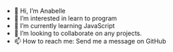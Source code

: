 

- 👋 Hi, I’m Anabelle
- 👀 I’m interested in learn to program
- 🌱 I’m currently learning JavaScript
- 💞️ I’m looking to collaborate on any projects.
- 📫 How to reach me: Send me a message on GitHub

<!---
Belle1205/Belle1205 is a ✨ special ✨ repository because its `README.md` (this file) appears on your GitHub profile.
You can click the Preview link to take a look at your changes.
--->
